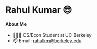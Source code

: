 # Rahul Kumar 😎

#### About Me 
- 🧑🏽‍🎓 CS/Econ Student at UC Berkeley
- 📫 Email: rahulkm@berkeley.edu
